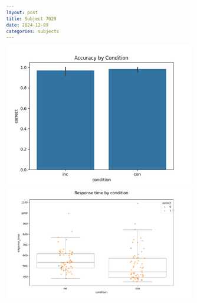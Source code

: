 ```yaml
---
layout: post
title: Subject 7029
date: 2024-12-09
categories: subjects
---
```


![](data/7029/run-25/7029_NF_acc.png)
![](data/7029/run-25/7029_NF_rt.png)
